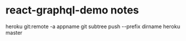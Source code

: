 # react-graphql-demo notes

heroku git:remote -a appname
git subtree push --prefix dirname heroku master
